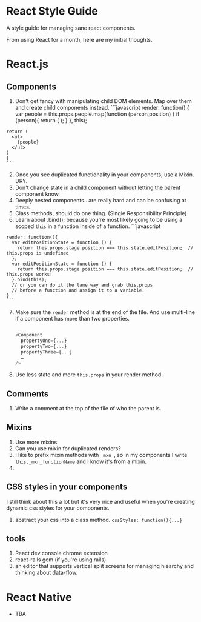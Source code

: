 # React Style Guide
A style guide for managing sane react components.

From using React for a month, here are my initial thoughts.

# React.js
## Components
  1. Don't get fancy with manipulating child DOM elements. Map over them and create child components instead.
    ```javascript
    render: function() {
    var people = this.props.people.map(function (person,position) {
      if (person){
        return (
          <Person
            person = {person}
            handleUpdate = {this.handleUpdate}
            style = {this.stageStyles(position)}
            key = {person.id}/>
        );
      }
    }, this);

    return (
      <ul>
        {people}
      </ul>
    )
    }
    ```
  2. Once you see duplicated functionality in your components, use a Mixin. DRY.
  3. Don't change state in a child component without letting the parent component know.
  4. Deeply nested components.. are really hard and can be confusing at times.
  5. Class methods, should do one thing. (Single Responsibility Principle)
  6. Learn about .bind(); because you're most likely going to be using a scoped ```this``` in a function inside of a function. 
    ```javascript
    
    render: function(){
      var editPositionState = function () {
        return this.props.stage.position === this.state.editPosition;  // this.props is undefined
      };
      var editPositionState = function () {
        return this.props.stage.position === this.state.editPosition;  // this.props works!
      }.bind(this);
      // or you can do it the lame way and grab this.props
      // before a function and assign it to a variable.
    }
    ```
  7. Make sure the ```render``` method is at the end of the file. And use multi-line if a component has more than two properties.
      ```javascript
      
      <Component
        propertyOne={...}
        propertyTwo={...}
        propertyThree={...}
        …
      />
      ```
  8. Use less state and more ```this.props``` in your render method.
  
## Comments
  1. Write a comment at the top of the file of who the parent is.
  
## Mixins
  1. Use more mixins.
  2. Can you use mixin for duplicated renders?
  3. I like to prefix mixin methods with ```_mxn_```, so in my components I write ```this._mxn_functionName``` and I know it's from a mixin.
  4. 
  
## CSS styles in your components
  I still think about this a lot but it's very nice and useful when you're creating dynamic css styles for your components.
  1. abstract your css into a class method. ``` cssStyles: function(){...} ```

## tools
  1. React dev console chrome extension
  2. react-rails gem (if you're using rails)
  3. an editor that supports vertical split screens for managing hiearchy and thinking about data-flow.



# React Native
  - TBA
